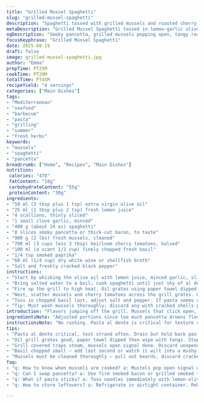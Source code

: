 ```yaml
---
title: "Grilled Mussel Spaghetti"
slug: "grilled-mussel-spaghetti"
description: "Spaghetti tossed with grilled mussels and roasted cherry tomatoes alongside crispy pancetta. Lemon and garlic infused olive oil coats the noodles. Fresh herbs add brightness. Uses smoked paprika and white wine to deepen flavor. Cooking done mostly on barbecue for smoky aroma. Perfectly al dente pasta with vibrant, slightly charred seafood and tender tomatoes. Simple but layered textures. Adaptable to other shellfish or fresh herbs. Balances acidity, saltiness, and smoky notes in a rustic style."
metaDescription: "Grilled Mussel Spaghetti tossed in lemon-garlic olive oil, smoky pancetta, and blistered cherry tomatoes. Barbecue cooking brings smoky depth and bright herbs."
ogDescription: "Smoky pancetta, grilled mussels popping open, tangy roasted tomatoes mingle in spaghetti tossed with lemon and fresh basil freshness. Grilled textures meet Mediterranean flavors."
focusKeyphrase: "Grilled Mussel Spaghetti"
date: 2025-08-19
draft: false
image: grilled-mussel-spaghetti.jpg
author: "Emma"
prepTime: PT25M
cookTime: PT20M
totalTime: PT45M
recipeYield: "4 servings"
categories: ["Main Dishes"]
tags:
- "Mediterranean"
- "seafood"
- "barbecue"
- "pasta"
- "grilling"
- "summer"
- "fresh herbs"
keywords:
- "mussels"
- "spaghetti"
- "pancetta"
breadcrumb: ["Home", "Recipes", "Main Dishes"]
nutrition: 
 calories: "470"
 fatContent: "18g"
 carbohydrateContent: "55g"
 proteinContent: "30g"
ingredients:
- "50 ml (3 tbsp plus 1 tsp) extra virgin olive oil"
- "25 ml (1 tbsp plus 2 tsp) fresh lemon juice"
- "4 scallions, thinly sliced"
- "1 small clove garlic, minced"
- "400 g (about 14 oz) spaghetti"
- "8 slices smoky pancetta or thick-cut bacon, to taste"
- "900 g (2 lbs) fresh mussels, cleaned"
- "700 ml (3 cups less 3 tbsp) heirloom cherry tomatoes, halved"
- "100 ml (a scant 1/2 cup) finely chopped fresh basil"
- "1/4 tsp smoked paprika"
- "60 ml (1/4 cup) dry white wine or shellfish broth"
- "Salt and freshly cracked black pepper"
instructions:
- "Start by whisking the olive oil with lemon juice, minced garlic, sliced scallions, smoked paprika, salt and pepper in a large bowl. This dressing coats the pasta later, so balance acidity to taste. Set aside."
- "Bring salted water to a boil; cook spaghetti until just shy of al dente, about 7-8 minutes depending on brand. Fresh pasta times are shorter. Drain well but reserve some pasta water to loosen sauce if needed. Toss noodles immediately with lemon dressing to absorb flavors and prevent sticking."
- "Fire up the grill to high heat. Oil grates using paper towel dipped in oil and tongs to stop mussels sticking. Grill pancetta slices 2 1/2 minutes per side, watch closely. Should be crisp, not burnt. Break into rough pieces and fold into pasta bowl."
- "Next, scatter mussels and cherry tomatoes across the grill grates. Cover with lid. Cook until mussels pop open, 4-5 minutes, tomatoes blistered and softened but still holding shape. Using tongs, remove shellfish and tomatoes, discard unopened mussels—old or unsafe. Add the grilled tomatoes and mussels, along with their cooking juices, to the spaghetti mix."
- "Toss in chopped basil last, adjust salt and pepper. If pasta seems dry, splash a little reserved pasta water or white wine to loosen sauce and lift flavors. Serve piping hot. The aroma of smoky pancetta, sea brine, and charred tomatoes is the giveaway for done."
- "Tip: Must wash mussels thoroughly; discard any with cracked shells pre-cooking. For dairy allergies, substitute pancetta with grilled smoked tofu slices. If no grill, roast mussels and tomatoes in broiler, broiling 4-6 minutes."
introduction: "Flavors jumping off the grill. Mussels that click open, juicy tomatoes blistering under heat, pancetta crisping to cracks. I’ve tried it on stovetop; it’s okay but loses that charred edge. The key? Managing heat levels and timing. Can't rush pancetta crispiness or mussels will get rubbery tricks learnt over multiple backyard meals. Soggy pasta beware—dressing noodles hot prevents clumps but don't overdo lemon or it'll sting. The paprika twist came from a lucky accident. Adds subtle smoky depth without overpowering shellfish brightness. Basil thrown in at end gives fresh punch. This combo? Simple when you know the sensory clues: sizzling sounds, aroma of smoky pork, sheen on pasta from oily lemon sauce. Expect some trial with grill temp but keep an eye, trust the smell and sight. It’s about muscle memory, not stopwatch."
ingredientsNote: "Adjusted portions since too much pancetta drowns flavors. Use pancetta or firm smoked bacon, no fatty slabs or will weigh down dish. Smoked paprika replaces oregano for that earthy note—sub with chili flakes if you want heat punch. Fresh basil chopped small, stir in last second or it wilts into mush. Tomatoes: heirloom or cherry both fine, halved for fast grilling. Clean mussels thoroughly, pull out beards; if seafood isn’t your thing, substitute with cooked shrimp or scallops grilled quickly. White wine optional but boosts briny aroma. Always have more salt and pepper handy — seasoning changes after cooking shellfish. Oil must be good quality; cheap olive oil ruins balance. Garlic scant amounts to prevent bitterness after grilling heat exposure. Lemon juice fresh squeezed; bottled loses zip."
instructionsNote: "No rushing. Pasta al dente is critical for texture contrast. Taste the strand before draining. Toss noodles straight into lemon-oil mix to avoid sticking: this coats each strand and balances acidity. Pancetta needs medium-high direct heat to crisp, watch carefully to avoid bitterness. Grill grate must be oiled properly or mussels and tomatoes stick, losing precious juices. Closed lid helps cook mussels through trapping steam; open only to check so they don’t dry out. Discard unopened mussels immediately — safety first. Tomatoes blister and shrink, with char marks, but stay juicy—too long and they dry out. Add cooked shellfish and tomatoes to pasta promptly to keep warm and integrate flavor. Basil added at end preserves color and aroma. If pasta looks dry, reserved cooking water or wine keeps mixture silky without drowning flavors. Final seasoning tweak essential; cold lemons lose punch so add hot off grill for balance. Serve immediately—texture deteriorates fast."
tips:
- "Pasta al dente critical, test strand often. Drain but hold back pasta water; useful to loosen sauce last minute if dryness sneaks. Lemon juice freshness key — always use freshly squeezed. Avoid bottled juices for that sharp zip. Garlic mincing finely, scant amounts prevent bitterness after grilling heat exposed."
- "Oil grill grates good, paper towel dipped then wipe with tongs. Stops mussels and tomatoes sticking. Pancetta crisp at medium-high direct heat; watch closely, bitter taste if burnt. Break into rough pieces, fold gently into warm pasta. Don’t overdo crispiness or pancetta turns tough or too smoky."
- "Grill covered traps steam, mussels open signal done. Discard unopened shells right away—safety first, no exceptions. Cherry tomatoes blister and soften, still hold shape. Overcooked tomatoes dry out quickly, keep an eye especially under broiler."
- "Basil chopped small — add last second or watch it wilt into a mushy mess. Stir just enough to keep color vibrant. If pasta dry after mixing shellfish and tomatoes, splash reserved water or white wine. Keeps sauce silky but avoid drowning flavors. Season well at end, cold lemons dull punch so add hot off grill."
- "Mussels must be cleaned thoroughly — pull out beards, discard cracked shells before cooking. For dairy allergies or no grill, swap pancetta for grilled smoked tofu slices. No grill? Broil mussels and tomatoes 4 to 6 minutes. Timing tweaks critical depending on broiler power, watch closely."
faq:
- "q: How to know when mussels are cooked? a: Mustels pop open signal done. If closed after cooking discard immediately. Steam traps heat, time varies with grill heat so watch closely. No steam no cook well. Shells tight means undercooked or bad."
- "q: Can I swap pancetta? a: Use firm smoked bacon or grilled smoked tofu for dairy free. Other cured meats risk losing crisp. Pancetta balance salt and smoke. With tofu, grill slices to get grill marks and some charred edges for texture."
- "q: What if pasta sticks? a: Toss noodles immediately with lemon-olive oil dressing off heat. Pasta water reserved helps loosen sauce when sticking happens. Overcooked pasta slicker, but dressing coats each strand preventing clumps. Timing after draining critical here."
- "q: How to store leftovers? a: Refrigerate in airtight container. Reheat gently in pan with splash water or wine to revive silkiness. Avoid microwave for texture. Leftover mussels best eaten within 24 hrs. Pasta can absorb sauce drying out so add liquid when reheating."

---
```

